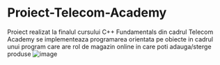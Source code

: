 # Proiect-Telecom-Academy
Proiect realizat la finalul cursului C++ Fundamentals din cadrul Telecom Academy
se implementeaza programarea orientata pe obiecte in cadrul unui program care are rol de magazin online in care poti adauga/sterge produse
![image](https://user-images.githubusercontent.com/99152499/152715986-458fefe0-629a-4f4b-b758-b609df54b71f.png)
